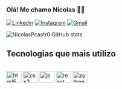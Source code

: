 ### Olá! Me chamo Nicolas 🙋‍♂️



[![Linkedin](https://img.shields.io/badge/LinkedIn-0077B5?style=for-the-badge&logo=linkedin&logoColor=white)](https://www.linkedin.com/in/nicolas-pereira-de-castro-93b475236/)
[![Instagram](https://img.shields.io/badge/Instagram-E4405F?style=for-the-badge&logo=instagram&logoColor=white)](https://www.instagram.com/nico_pcastro/)
[![Gmail](https://img.shields.io/badge/Gmail-D14836?style=for-the-badge&logo=gmail&logoColor=white)](mailto:npcastro08@gmail.com)


![NicolasPcastr0 GitHub stats](https://github-readme-stats.vercel.app/api?username=NicolasPcastr0&show_icons=true&theme=dracula)

## Tecnologias que mais utilizo

<div style="display: inline_block"><br/>
  <img align="center" alt="html5" height="30" width="40" src="https://cdn.jsdelivr.net/gh/devicons/devicon@latest/icons/html5/html5-original-wordmark.svg" />  
  <img align="center" alt="css3" height="30" width="40" src="https://cdn.jsdelivr.net/gh/devicons/devicon@latest/icons/css3/css3-original-wordmark.svg" />  
  <img align="center" alt="js" height="30" width="40" src="https://cdn.jsdelivr.net/gh/devicons/devicon@latest/icons/javascript/javascript-original.svg" />  
  <img align="center" alt="react" height="30" width="40" src="https://cdn.jsdelivr.net/gh/devicons/devicon@latest/icons/react/react-original.svg" />
  <img align="center" alt="python" height="30" width="40" src="https://cdn.jsdelivr.net/gh/devicons/devicon@latest/icons/python/python-original.svg" />
</div>
